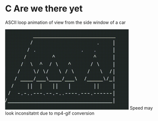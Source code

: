 # C  Are we there yet  
ASCII loop animation of view from the side window of a car  

<img src="./demo.gif" width="400"/>  
Speed may look inconsitatnt due to mp4-gif conversion  
